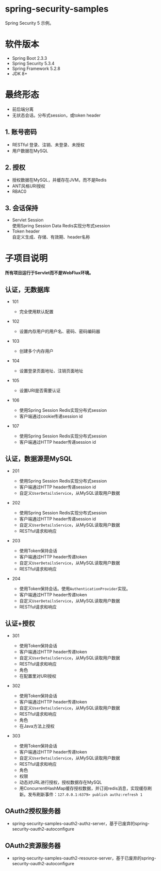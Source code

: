 # spring-security-samples
Spring Security 5 示例。

# 软件版本
- Spring Boot 2.3.3
- Spring Security 5.3.4
- Spring Framework 5.2.8
- JDK 8+

# 最终形态
- 前后端分离
- 无状态会话。分布式session，或token header

## 1. 账号密码
- RESTful 登录、注销、未登录、未授权
- 用户数据在MySQL

## 2. 授权
- 授权数据在MySQL，并缓存在JVM，而不是Redis
- ANT风格URI授权
- RBAC0

## 3. 会话保持
- Servlet Session  
  使用Spring Session Data Redis实现分布式session
- Token header  
  自定义生成、存储、有效期、header名称

# 子项目说明
**所有项目运行于Servlet而不是WebFlux环境。**

## 认证，无数据库
- 101
  + 完全使用默认配置

- 102
  + 设置内存用户的用户名、密码、密码编码器

- 103
  + 创建多个内存用户

- 104
  + 设置登录页面地址、注销页面地址

- 105
  + 设置URI是否需要认证

- 106
  + 使用Spring Session Redis实现分布式session
  + 客户端通过cookie传递session id

- 107
  + 使用Spring Session Redis实现分布式session
  + 客户端通过HTTP header传递session id

## 认证，数据源是MySQL
- 201
  + 使用Spring Session Redis实现分布式session
  + 客户端通过HTTP header传递session id
  + 自定义`UserDetailsService`，从MySQL读取用户数据

- 202
  + 使用Spring Session Redis实现分布式session
  + 客户端通过HTTP header传递session id
  + 自定义`UserDetailsService`，从MySQL读取用户数据
  + RESTful请求和响应

- 203
  + 使用Token保持会话
  + 客户端通过HTTP header传递token
  + 自定义`UserDetailsService`，从MySQL读取用户数据
  + RESTful请求和响应

- 204
  + 使用Token保持会话。使用`AuthenticationProvider`实现。
  + 客户端通过HTTP header传递token
  + 自定义`UserDetailsService`，从MySQL读取用户数据
  + RESTful请求和响应

## 认证+授权
- 301
  + 使用Token保持会话
  + 客户端通过HTTP header传递token
  + 自定义`UserDetailsService`，从MySQL读取用户数据
  + RESTful请求和响应
  + 角色
  + 在配置里对URI授权

- 302
  + 使用Token保持会话
  + 客户端通过HTTP header传递token
  + 自定义`UserDetailsService`，从MySQL读取用户数据
  + RESTful请求和响应
  + 角色
  + 在Java方法上授权
 
- 303
  + 使用Token保持会话
  + 客户端通过HTTP header传递token
  + 自定义`UserDetailsService`，从MySQL读取用户数据
  + RESTful请求和响应
  + 角色
  + 权限 
  + 动态对URL进行授权，授权数据存在MySQL
  + 用ConcurrentHashMap缓存授权数据，并订阅redis消息，实现缓存刷新。发布刷新事件：`127.0.0.1:6379> publish authz:refresh 1`

## OAuth2授权服务器
- spring-security-samples-oauth2-authz-server，基于已废弃的spring-security-oauth2-autoconfigure

## OAuth2资源服务器
- spring-security-samples-oauth2-resource-server，基于已废弃的spring-security-oauth2-autoconfigure
